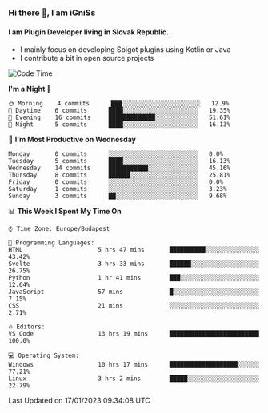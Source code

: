 ### Hi there 👋, I am iGniSs

#### I am Plugin Developer living in Slovak Republic.
- I mainly focus on developing Spigot plugins using Kotlin or Java
- I contribute a bit in open source projects

<!--START_SECTION:waka-->
![Code Time](http://img.shields.io/badge/Code%20Time-1%2C015%20hrs%203%20mins-blue)

**I'm a Night 🦉** 

```text
🌞 Morning    4 commits      ███░░░░░░░░░░░░░░░░░░░░░░   12.9% 
🌆 Daytime    6 commits      ████░░░░░░░░░░░░░░░░░░░░░   19.35% 
🌃 Evening    16 commits     █████████████░░░░░░░░░░░░   51.61% 
🌙 Night      5 commits      ████░░░░░░░░░░░░░░░░░░░░░   16.13%

```
📅 **I'm Most Productive on Wednesday** 

```text
Monday       0 commits      ░░░░░░░░░░░░░░░░░░░░░░░░░   0.0% 
Tuesday      5 commits      ████░░░░░░░░░░░░░░░░░░░░░   16.13% 
Wednesday    14 commits     ███████████░░░░░░░░░░░░░░   45.16% 
Thursday     8 commits      ██████░░░░░░░░░░░░░░░░░░░   25.81% 
Friday       0 commits      ░░░░░░░░░░░░░░░░░░░░░░░░░   0.0% 
Saturday     1 commits      ░░░░░░░░░░░░░░░░░░░░░░░░░   3.23% 
Sunday       3 commits      ██░░░░░░░░░░░░░░░░░░░░░░░   9.68%

```


📊 **This Week I Spent My Time On** 

```text
⌚︎ Time Zone: Europe/Budapest

💬 Programming Languages: 
HTML                     5 hrs 47 mins       ██████████░░░░░░░░░░░░░░░   43.42% 
Svelte                   3 hrs 33 mins       ██████░░░░░░░░░░░░░░░░░░░   26.75% 
Python                   1 hr 41 mins        ███░░░░░░░░░░░░░░░░░░░░░░   12.64% 
JavaScript               57 mins             █░░░░░░░░░░░░░░░░░░░░░░░░   7.15% 
CSS                      21 mins             ░░░░░░░░░░░░░░░░░░░░░░░░░   2.71%

🔥 Editors: 
VS Code                  13 hrs 19 mins      █████████████████████████   100.0%

💻 Operating System: 
Windows                  10 hrs 17 mins      ███████████████████░░░░░░   77.21% 
Linux                    3 hrs 2 mins        █████░░░░░░░░░░░░░░░░░░░░   22.79%

```


 Last Updated on 17/01/2023 09:34:08 UTC
<!--END_SECTION:waka-->